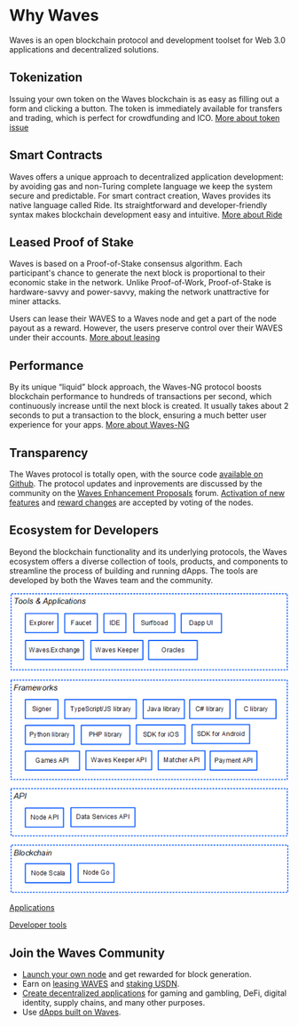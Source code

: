# Why Waves

Waves is an open blockchain protocol and development toolset for Web 3.0 applications and decentralized solutions.

## Tokenization

Issuing your own token on the Waves blockchain is as easy as filling out a form and clicking a button. The token is immediately available for transfers and trading, which is perfect for crowdfunding and ICO. [More about token issue](/en/building-apps/how-to/assets/issue)

## Smart Сontracts

Waves offers a unique approach to decentralized application development: by avoiding gas and non-Turing complete language we keep the system secure and predictable. For smart contract creation, Waves provides its native language called Ride. Its straightforward and developer-friendly syntax makes blockchain development easy and intuitive. [More about Ride](/en/ride/getting-started)

## Leased Proof of Stake

Waves is based on a Proof-of-Stake consensus algorithm. Each participant's chance to generate the next block is proportional to their economic stake in the network. Unlike Proof-of-Work, Proof-of-Stake is hardware-savvy and power-savvy, making the network unattractive for miner attacks.

Users can lease their WAVES to a Waves node and get a part of the node payout as a reward. However, the users preserve control over their WAVES under their accounts. [More about leasing](/en/blockchain/leasing)

## Performance

By its unique “liquid” block approach, the Waves-NG protocol boosts blockchain performance to hundreds of transactions per second, which continuously increase until the next block is created. It usually takes about 2 seconds to put a transaction to the block, ensuring a much better user experience for your apps. [More about Waves-NG](/en/blockchain/waves-protocol/waves-ng-protocol)

## Transparency

The Waves protocol is totally open, with the source code [available on Github](https://github.com/wavesplatform). The protocol updates and inprovements are discussed by the community on the [Waves Enhancement Proposals](https://forum.wavesplatform.com/c/waves-improvment-proposals) forum. [Activation of new features](/en/waves-node/features/) and [reward changes](/en/blockchain/mining/mining-reward) are accepted by voting of the nodes.

## Ecosystem for Developers

Beyond the blockchain functionality and its underlying protocols, the Waves ecosystem offers a diverse collection of tools, products, and components to streamline the process of building and running dApps. The tools are developed by both the Waves team and the community.

![](./_assets/ecosystem.png)

[Applications](/en/ecosystem/)

[Developer tools](/en/building-apps/smart-contracts/tools/)

<!-- ## Sponsoring

Application developers can pay fees for dApp script calls of their users and lower the entry threshold for them (for example, offer a free trial). [More] (/ en/blockchain/waves-protocol/sponsored-fee) -->

## Join the Waves Community

* [Launch your own node](/en/waves-node/) and get rewarded for block generation.
* Earn on [leasing WAVES](/en/blockchain/leasing) and [staking USDN](https://waves.exchange/investments/staking/USDN).
* [Create decentralized applications](/en/building-apps/) for gaming and gambling, DeFi, digital identity, supply chains, and many other purposes.
* Use [dApps built on Waves](https://www.dappocean.io/en).
